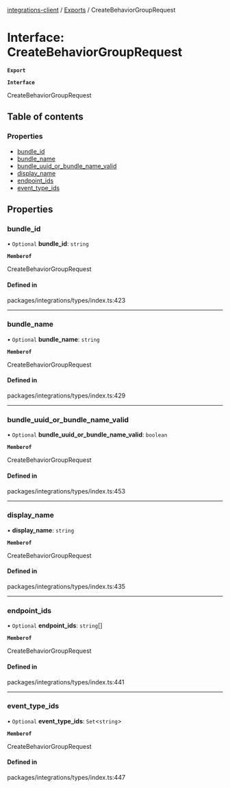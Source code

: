 [integrations-client](../README.md) / [Exports](../modules.md) / CreateBehaviorGroupRequest

# Interface: CreateBehaviorGroupRequest

**`Export`**

**`Interface`**

CreateBehaviorGroupRequest

## Table of contents

### Properties

- [bundle\_id](CreateBehaviorGroupRequest.md#bundle_id)
- [bundle\_name](CreateBehaviorGroupRequest.md#bundle_name)
- [bundle\_uuid\_or\_bundle\_name\_valid](CreateBehaviorGroupRequest.md#bundle_uuid_or_bundle_name_valid)
- [display\_name](CreateBehaviorGroupRequest.md#display_name)
- [endpoint\_ids](CreateBehaviorGroupRequest.md#endpoint_ids)
- [event\_type\_ids](CreateBehaviorGroupRequest.md#event_type_ids)

## Properties

### bundle\_id

• `Optional` **bundle\_id**: `string`

**`Memberof`**

CreateBehaviorGroupRequest

#### Defined in

packages/integrations/types/index.ts:423

___

### bundle\_name

• `Optional` **bundle\_name**: `string`

**`Memberof`**

CreateBehaviorGroupRequest

#### Defined in

packages/integrations/types/index.ts:429

___

### bundle\_uuid\_or\_bundle\_name\_valid

• `Optional` **bundle\_uuid\_or\_bundle\_name\_valid**: `boolean`

**`Memberof`**

CreateBehaviorGroupRequest

#### Defined in

packages/integrations/types/index.ts:453

___

### display\_name

• **display\_name**: `string`

**`Memberof`**

CreateBehaviorGroupRequest

#### Defined in

packages/integrations/types/index.ts:435

___

### endpoint\_ids

• `Optional` **endpoint\_ids**: `string`[]

**`Memberof`**

CreateBehaviorGroupRequest

#### Defined in

packages/integrations/types/index.ts:441

___

### event\_type\_ids

• `Optional` **event\_type\_ids**: `Set`<`string`\>

**`Memberof`**

CreateBehaviorGroupRequest

#### Defined in

packages/integrations/types/index.ts:447
